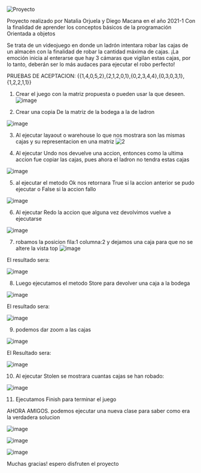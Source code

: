 ![Proyecto](https://user-images.githubusercontent.com/59974540/114288818-fccb6900-9a37-11eb-8080-73cfb368a661.png)

Proyecto realizado por Natalia Orjuela y Diego Macana en el año 2021-1 Con la finalidad de aprender los conceptos básicos de la programación Orientada a objetos 

Se trata de un videojuego en donde un ladrón intentara robar las cajas de un almacén con la finalidad de robar la cantidad máxima de cajas. ¡La emoción inicia al enterarse que hay 3 cámaras que vigilan estas cajas, por lo tanto, deberán ser lo más audaces para ejecutar el robo perfecto!

PRUEBAS DE ACEPTACION:
{{1,4,0,5,2},{2,1,2,0,1},{0,2,3,4,4},{0,3,0,3,1},{1,2,2,1,1}}

1. Crear el juego con la matriz propuesta o pueden usar la que deseen.
![image](https://user-images.githubusercontent.com/59974540/114289552-7b2b0980-9a3e-11eb-98ce-10d73e4460d1.png)

2. Crear una copia De la matriz de la bodega a la de ladron

![image](https://user-images.githubusercontent.com/59974540/114289596-de1ca080-9a3e-11eb-9bb8-b33a3b88ceae.png)

3. Al ejecutar layaout o warehouse lo que nos mostrara son las mismas cajas y su representacion en una matriz
![2](https://user-images.githubusercontent.com/59974540/114289663-6a2ec800-9a3f-11eb-8f11-8bb8d474180a.png)

4. Al ejecutar Undo nos devuelve una accion, entonces como la ultima accion fue copiar las cajas, pues ahora el ladron no tendra estas cajas

![image](https://user-images.githubusercontent.com/59974540/114289700-9e09ed80-9a3f-11eb-9ae8-6912233cf018.png)

5. al ejecutar el metodo Ok nos retornara True si la accion anterior se pudo ejecutar o False si la accion fallo

![image](https://user-images.githubusercontent.com/59974540/114289739-ce518c00-9a3f-11eb-989f-1a6b18633c0d.png)

6. Al ejecutar Redo la accion que alguna vez devolvimos vuelve a ejecutarse

![image](https://user-images.githubusercontent.com/59974540/114289755-f640ef80-9a3f-11eb-855d-173ce7ea436c.png)

7. robamos la posicion fila:1 columna:2 y dejamos una caja para que no se altere la vista top 
![image](https://user-images.githubusercontent.com/59974540/114289826-9eef4f00-9a40-11eb-8e7a-831b8341fe39.png)

El resultado sera: 

![image](https://user-images.githubusercontent.com/59974540/114289841-b3cbe280-9a40-11eb-8f95-0df07f61125d.png)

8. Luego ejecutamos el metodo Store para devolver una caja a la bodega

![image](https://user-images.githubusercontent.com/59974540/114289906-17561000-9a41-11eb-8dc6-3b896fb8719d.png)

El resultado sera:

![image](https://user-images.githubusercontent.com/59974540/114289912-2210a500-9a41-11eb-9b2a-894f475f1c13.png)

9. podemos dar zoom a las cajas 

![image](https://user-images.githubusercontent.com/59974540/114289931-4a000880-9a41-11eb-8d56-8d2222421a82.png)

El Resultado sera:

![image](https://user-images.githubusercontent.com/59974540/114289979-9c412980-9a41-11eb-9f2c-bf8697dbb47e.png)

10. Al ejecutar Stolen se mostrara cuantas cajas se han robado:

![image](https://user-images.githubusercontent.com/59974540/114289997-c1359c80-9a41-11eb-921f-112a2b9665bb.png)

11. Ejecutamos Finish para terminar el juego

AHORA AMIGOS. podemos ejecutar una nueva clase para saber como era la verdadera solucion

![image](https://user-images.githubusercontent.com/59974540/114290032-107bcd00-9a42-11eb-9704-5a1afe4382e1.png)

![image](https://user-images.githubusercontent.com/59974540/114290041-2db09b80-9a42-11eb-8d09-2f5a1977d7e4.png)

![image](https://user-images.githubusercontent.com/59974540/114290046-49b43d00-9a42-11eb-8e93-659843d70ff4.png)


Muchas gracias! espero disfruten el proyecto







